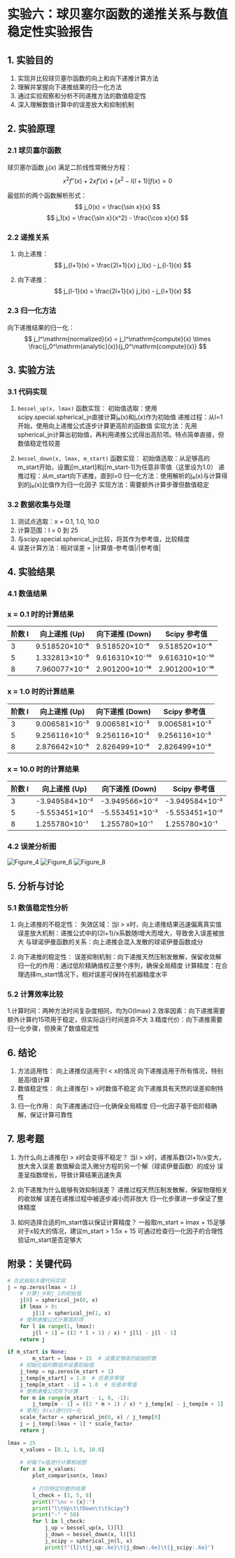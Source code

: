 # 实验六：球贝塞尔函数的递推关系与数值稳定性实验报告

## 1. 实验目的
1. 实现并比较球贝塞尔函数的向上和向下递推计算方法
2. 理解并掌握向下递推结果的归一化方法
3. 通过实验观察和分析不同递推方法的数值稳定性
4. 深入理解数值计算中的误差放大和抑制机制

## 2. 实验原理
### 2.1 球贝塞尔函数
球贝塞尔函数 $j_l(x)$ 满足二阶线性常微分方程：
$$ x^2 f''(x) + 2xf'(x) + [x^2 - l(l+1)]f(x) = 0 $$

最低阶的两个函数解析形式：
$$ j_0(x) = \frac{\sin x}{x} $$
$$ j_1(x) = \frac{\sin x}{x^2} - \frac{\cos x}{x} $$

### 2.2 递推关系
1. 向上递推：
   $$ j_{l+1}(x) = \frac{2l+1}{x} j_l(x) - j_{l-1}(x) $$

2. 向下递推：
   $$ j_{l-1}(x) = \frac{2l+1}{x} j_l(x) - j_{l+1}(x) $$

### 2.3 归一化方法
向下递推结果的归一化：
$$ j_l^\mathrm{normalized}(x) = j_l^\mathrm{compute}(x) \times \frac{j_0^\mathrm{analytic}(x)}{j_0^\mathrm{compute}(x)} $$

## 3. 实验方法
### 3.1 代码实现
1. `bessel_up(x, lmax)` 函数实现：
初始值选取：使用scipy.special.spherical_jn直接计算j₀(x)和j₁(x)作为初始值
递推过程：从l=1开始，使用向上递推公式逐步计算更高阶的函数值
实现方法：先用spherical_jn计算出初始值，再利用递推公式得出高阶项。特点简单直接，但数值稳定性较差
   

2. `bessel_down(x, lmax, m_start)` 函数实现：
初始值选取：从足够高的m_start开始，设置j[m_start]和j[m_start-1]为任意非零值（这里设为1.0）
递推过程：从m_start向下递推，直到l=0
归一化方法：使用解析的j₀(x)与计算得到的j₀(x)比值作为归一化因子
实现方法：需要额外计算步骤但数值稳定

### 3.2 数据收集与处理
1. 测试点选取：x = 0.1, 1.0, 10.0
2. 计算范围：l = 0 到 25
3. 与scipy.special.spherical_jn比较，将其作为参考值，比较精度
4. 误差计算方法：相对误差 = |计算值-参考值|/|参考值|

## 4. 实验结果
### 4.1 数值结果
### x = 0.1 时的计算结果

| 阶数 l | 向上递推 (Up)      | 向下递推 (Down)    | Scipy 参考值      |
|-------|-------------------|-------------------|------------------|
| 3     | 9.518520×10⁻⁶     | 9.518520×10⁻⁶     | 9.518520×10⁻⁶    |
| 5     | 1.332813×10⁻⁹     | 9.616310×10⁻¹⁰    | 9.616310×10⁻¹⁰   |
| 8     | 7.960077×10⁻⁴     | 2.901200×10⁻¹⁶    | 2.901200×10⁻¹⁶   |

### x = 1.0 时的计算结果

| 阶数 l | 向上递推 (Up)      | 向下递推 (Down)    | Scipy 参考值      |
|-------|-------------------|-------------------|------------------|
| 3     | 9.006581×10⁻³     | 9.006581×10⁻³     | 9.006581×10⁻³    |
| 5     | 9.256116×10⁻⁵     | 9.256116×10⁻⁵     | 9.256116×10⁻⁵    |
| 8     | 2.876642×10⁻⁸     | 2.826499×10⁻⁸     | 2.826499×10⁻⁸    |

### x = 10.0 时的计算结果

| 阶数 l | 向上递推 (Up)      | 向下递推 (Down)    | Scipy 参考值      |
|-------|-------------------|-------------------|------------------|
| 3     | -3.949584×10⁻²    | -3.949566×10⁻²    | -3.949584×10⁻²   |
| 5     | -5.553451×10⁻²    | -5.553451×10⁻²    | -5.553451×10⁻²   |
| 8     | 1.255780×10⁻¹     | 1.255780×10⁻¹     | 1.255780×10⁻¹    |
### 4.2 误差分析图
![Figure_4](https://github.com/user-attachments/assets/f02f71b3-90cc-4e12-9cca-c5682a72cf2b)
![Figure_6](https://github.com/user-attachments/assets/73ba541e-26f6-48d1-b03f-01b0d89a8a9f)
![Figure_8](https://github.com/user-attachments/assets/be95ed2b-eaff-47b8-97d6-8ccf6bc05366)




## 5. 分析与讨论
### 5.1 数值稳定性分析
1. 向上递推的不稳定性：
失效区域：当l > x时，向上递推结果迅速偏离真实值
误差放大机制：递推公式中的(2l+1)/x系数随l增大而增大，导致舍入误差被放大
与球诺伊曼函数的关系：向上递推会混入发散的球诺伊曼函数成分

2. 向下递推的稳定性：
误差抑制机制：向下递推天然压制发散解，保留收敛解
归一化的作用：通过低阶精确值校正整个序列，确保全局精度
计算精度：在合理选择m_start情况下，相对误差可保持在机器精度水平

### 5.2 计算效率比较
1.计算时间：两种方法时间复杂度相同，均为O(lmax)
2.效率因素：向下递推需要额外计算约15项用于稳定，但实际运行时间差异不大
3.精度代价：向下递推需要归一化步骤，但换来了数值稳定性

## 6. 结论
1. 方法适用性：
 向上递推仅适用于l < x的情况
 向下递推适用于所有情况，特别是高l值计算
2. 数值稳定性：
 向上递推在l > x时数值不稳定
 向下递推具有天然的误差抑制特性
3. 归一化作用：
 向下递推通过归一化确保全局精度
 归一化因子基于低阶精确解，保证计算可靠性

## 7. 思考题
1. 为什么向上递推在l > x时会变得不稳定？
当l > x时，递推系数(2l+1)/x变大，放大舍入误差
数值解会混入微分方程的另一个解（球诺伊曼函数）的成分
误差呈指数增长，导致计算结果迅速失真

2. 向下递推为什么能够有效抑制误差？
递推过程天然压制发散解，保留物理相关的收敛解
误差在递推过程中被逐步减小而非放大
归一化步骤进一步保证了整体精度

3. 如何选择合适的m_start值以保证计算精度？
一般取m_start = lmax + 15足够
对于x较大的情况，建议m_start > 1.5x + 15
可通过检查归一化因子的合理性验证m_start是否足够大
## 附录：关键代码
```python
# 在此粘贴关键代码实现
j = np.zeros(lmax + 1)
    # 计算j_0和j_1的初始值
    j[0] = spherical_jn(0, x)
    if lmax > 0:
        j[1] = spherical_jn(1, x)
    # 使用递推公式计算高阶项
    for l in range(1, lmax):
        j[l + 1] = ((2 * l + 1) / x) * j[l] - j[l - 1]
    return j

if m_start is None:
        m_start = lmax + 15  # 设置足够高的起始阶数
    # 初始化临时数组并设置初始值
    j_temp = np.zeros(m_start + 1)
    j_temp[m_start] = 1.0  # 任意非零值
    j_temp[m_start - 1] = 1.0  # 任意非零值
    # 使用递推公式向下计算
    for m in range(m_start - 1, 0, -1):
        j_temp[m - 1] = ((2 * m + 1) / x) * j_temp[m] - j_temp[m + 1]
    # 使用j_0(x)进行归一化
    scale_factor = spherical_jn(0, x) / j_temp[0]
    j = j_temp[:lmax + 1] * scale_factor
    return j

lmax = 25
    x_values = [0.1, 1.0, 10.0]
    
    # 对每个x值进行计算和绘图
    for x in x_values:
        plot_comparison(x, lmax)
        
        # 打印特定阶数的结果
        l_check = [3, 5, 8]
        print(f"\nx = {x}:")
        print("l\tUp\t\tDown\t\tScipy")
        print("-" * 50)
        for l in l_check:
            j_up = bessel_up(x, l)[l]
            j_down = bessel_down(x, l)[l]
            j_scipy = spherical_jn(l, x)
            print(f"{l}\t{j_up:.6e}\t{j_down:.6e}\t{j_scipy:.6e}")
```
